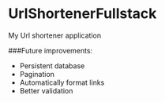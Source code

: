 # UrlShortenerFullstack
My Url shortener application

###Future improvements: 
- Persistent database
- Pagination
- Automatically format links
- Better validation
